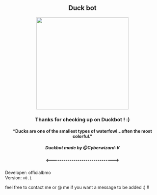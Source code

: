 <h2 align="center">Duck bot</h2>
<p align="center">
  <img 
    width="300"
    height="300"
    src="https://user-images.githubusercontent.com/31287869/170974546-6310d09b-5908-4fc9-8c3f-42ce49935f0f.gif"
  >
</p>

<h3 align="center">Thanks for checking up on Duckbot ! :)</h3>
<h4 align="center">“Ducks are one of the smallest types of waterfowl…often the most colorful.”</h4>
<h5 align="center">Duckbot made by @Cyberwizard-V</h5>
<h5 align="center"><-------------------------------></h5>

Developer: officialbmo<br />
Version: `v0.1`  

feel free to contact me or @ me if you want a message to be added :) !!
